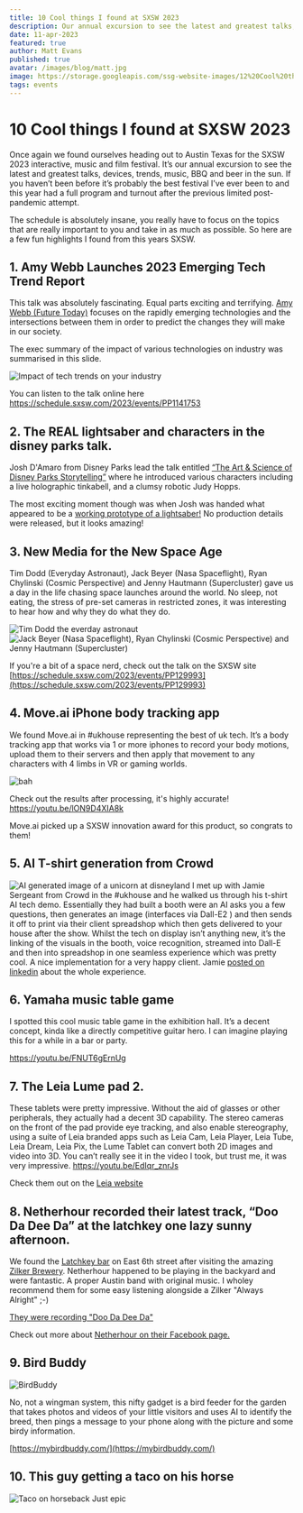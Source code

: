 ```yaml
---
title: 10 Cool things I found at SXSW 2023
description: Our annual excursion to see the latest and greatest talks, devices, trends, music, BBQ and beer in the sun.
date: 11-apr-2023
featured: true
author: Matt Evans
published: true
avatar: /images/blog/matt.jpg
image: https://storage.googleapis.com/ssg-website-images/12%20Cool%20things%20I%20found%20at%20SXSW%202023/PXL_20230311_210108475.MP.jpg
tags: events
---
```



# 10 Cool things I found at SXSW 2023

Once again we found ourselves heading out to Austin Texas for the SXSW 2023 interactive, music and film festival. It’s our annual excursion to see the latest and greatest talks, devices, trends, music, BBQ and beer in the sun. If you haven’t been before it’s probably the best festival I’ve ever been to and this year had a full program and turnout after the previous limited post-pandemic attempt.

The schedule is absolutely insane, you really have to focus on the topics that are really important to you and take in as much as possible. So here are a few fun highlights I found from this years SXSW.

## 1. Amy Webb Launches 2023 Emerging Tech Trend Report


This talk was absolutely fascinating. Equal parts exciting and terrifying. [Amy Webb (Future Today)](https://amywebb.io/) focuses on the rapidly emerging technologies and the intersections between them in order to predict the changes they will make in our society.

The exec summary of the impact of various technologies on industry was summarised in this slide.

![Impact of tech trends on your industry](https://storage.googleapis.com/ssg-website-images/12%20Cool%20things%20I%20found%20at%20SXSW%202023/PXL_20230322_224915751%20(1).jpg)

You can listen to the talk online here
https://schedule.sxsw.com/2023/events/PP1141753

## 2.  The REAL lightsaber and characters in the disney parks talk.

Josh D'Amaro from Disney Parks lead the talk entitled [“The Art & Science of Disney Parks Storytelling”](https://www.youtube.com/watch?v=lPqzLE4KjhI&ab_channel=DisneyParks) where he introduced various characters including a live holographic tinkabell, and a clumsy robotic Judy Hopps.

The most exciting moment though was when Josh was handed what appeared to be a [working prototype of a lightsaber!](https://youtu.be/4jBBoGSOKU0) No production details were released, but it looks amazing!

## 3.  New Media for the New Space Age

Tim Dodd (Everyday Astronaut), Jack Beyer (Nasa Spaceflight), Ryan Chylinski (Cosmic Perspective) and Jenny Hautmann (Supercluster) gave us a day in the life chasing space launches around the world. No sleep, not eating, the stress of pre-set cameras in restricted zones, it was interesting to hear how and why they do what they do.

![Tim Dodd the everday astronaut](https://storage.googleapis.com/ssg-website-images/12%20Cool%20things%20I%20found%20at%20SXSW%202023/PXL_20230311_212644210.jpg)
![Jack Beyer (Nasa Spaceflight), Ryan Chylinski (Cosmic Perspective) and Jenny Hautmann (Supercluster)](https://storage.googleapis.com/ssg-website-images/12%20Cool%20things%20I%20found%20at%20SXSW%202023/PXL_20230311_210108475.MP.jpg)

If you're a bit of a space nerd, check out the talk on the SXSW site
[https://schedule.sxsw.com/2023/events/PP129993](https://schedule.sxsw.com/2023/events/PP129993)

## 4.  Move.ai iPhone body tracking app


We found Move.ai in #ukhouse representing the best of uk tech. It’s a body tracking app that works via 1 or more iphones to record your body motions, upload them to their servers and then apply that movement to any characters with 4 limbs in VR or gaming worlds.

![bah](https://storage.googleapis.com/ssg-website-images/12%20Cool%20things%20I%20found%20at%20SXSW%202023/IMG_5257.JPG)

Check out the results after processing, it's highly accurate! https://youtu.be/lON9D4XIA8k

Move.ai picked up a SXSW innovation award for this product, so congrats to them!

## 5.  AI T-shirt generation from Crowd


![AI generated image of a unicorn at disneyland](https://storage.googleapis.com/ssg-website-images/12%20Cool%20things%20I%20found%20at%20SXSW%202023/IMG_5276.JPG)
I met up with Jamie Sergeant from Crowd in the #ukhouse and he walked us through his t-shirt AI tech demo. Essentially they had built a booth were an AI asks you a few questions, then generates an image (interfaces via Dall-E2 ) and then sends it off to print via their client spreadshop which then gets delivered to your house after the show. Whilst the tech on display isn’t anything new, it’s the linking of the visuals in the booth, voice recognition, streamed into Dall-E and then into spreadshop in one seamless experience which was pretty cool. A nice implementation for a very happy client.
Jamie [posted on linkedin](https://www.linkedin.com/posts/jamiesergeant_sxsw-ai-thankyou-ugcPost-7044314192660561920-CVcZ/?utm_source=share&utm_medium=member_desktop) about the whole experience.

## 6.  Yamaha music table game

I spotted this cool music table game in the exhibition hall. It’s a decent concept, kinda like a directly competitive guitar hero. I can imagine playing this for a while in a bar or party.

https://youtu.be/FNUT6gErnUg

## 7.  The Leia Lume pad 2.

These tablets were pretty impressive. Without the aid of glasses or other peripherals, they actually had a decent 3D capability. The stereo cameras on the front of the pad provide eye tracking, and also enable stereography, using a suite of Leia branded apps such as Leia Cam, Leia Player, Leia Tube, Leia Dream, Leia Pix, the Lume Tablet can convert both 2D images and video into 3D. You can’t really see it in the video I took, but trust me, it was very impressive.
https://youtu.be/EdIqr_znrJs

Check them out on the [Leia website](https://www.leiainc.com/lume-pad-2)

## 8.  Netherhour recorded their latest track, “Doo Da Dee Da” at the latchkey one lazy sunny afternoon.

We found the [Latchkey bar](https://latchkeyatx.com/) on East 6th street after visiting the amazing [Zilker Brewery](https://zilkerbeer.com/?v=47e5dceea252). Netherhour happened to be playing in the backyard and were fantastic. A proper Austin band with original music. I wholey recommend them for some easy listening alongside a Zilker "Always Alright" ;-)

[They were recording "Doo Da Dee Da"](https://youtube.com/shorts/HoMfAip2O10?feature=share)

Check out more about [Netherhour on their Facebook page.]([https://www.facebook.com/thenetherhour])

## 9.  Bird Buddy


![BirdBuddy](https://storage.googleapis.com/ssg-website-images/12%20Cool%20things%20I%20found%20at%20SXSW%202023/BirdBuddy.png)

No, not a wingman system, this nifty gadget is a bird feeder for the garden that takes photos and videos of your little visitors and uses AI to identify the breed, then pings a message to your phone along with the picture and some birdy information.

[https://mybirdbuddy.com/](https://mybirdbuddy.com/)



## 10.  This guy getting a taco on his horse


![Taco on horseback](https://storage.googleapis.com/ssg-website-images/12%20Cool%20things%20I%20found%20at%20SXSW%202023/IMG_5225.jpg)
Just epic

